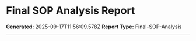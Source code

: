 # Final SOP Analysis Report

**Generated:** 2025-09-17T11:56:09.578Z
**Report Type:** Final-SOP-Analysis

---

